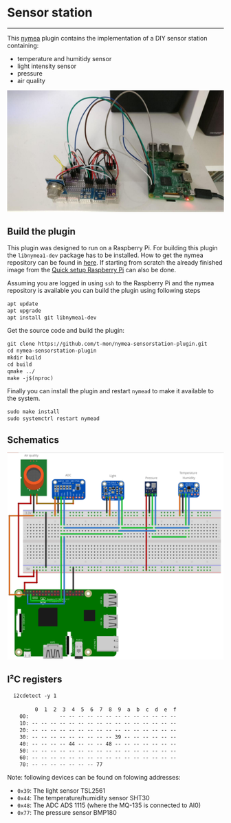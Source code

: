 # Sensor station
--------------------------------

This [nymea](https://nymea.io) plugin contains the implementation of a DIY sensor station containing:

* temperature and humitidy sensor
* light intensity sensor
* pressure
* air quality

![SensorStation](https://github.com/t-mon/nymea-sensorstation-plugin/blob/master/docs/screenshots/sensorstation.jpg "Sensor station")

## Build the plugin

This plugin was designed to run on a Raspberry Pi. For building this plugin the `libnymea1-dev` package has to be installed. How to get the nymea repository can be found in [here](https://nymea.io/en/wiki/nymea/master/install/debian). If starting from scratch the already finished image from the [Quick setup Raspberry Pi](https://nymea.io/en/wiki/nymea/master/usage/quick-setup-raspberry-pi) can also be done.

Assuming you are logged in using `ssh` to the Raspberry Pi and the nymea repository is available you can build the plugin using following steps

    apt update
    apt upgrade
    apt install git libnymea1-dev

Get the source code and build the plugin:

    git clone https://github.com/t-mon/nymea-sensorstation-plugin.git
    cd nymea-sensorstation-plugin
    mkdir build
    cd build
    qmake ../
    make -j$(nproc)

Finally you can install the plugin and restart `nymead` to make it available to the system.

    sudo make install
    sudo systemctrl restart nymead


## Schematics

![SensorStation schematics](https://github.com/t-mon/nymea-sensorstation-plugin/blob/master/docs/screenshots/Screenshot_20190222_111717.png "Sensor station schematics")

## I²C registers


      i2cdetect -y 1
    
             0  1  2  3  4  5  6  7  8  9  a  b  c  d  e  f
        00:          -- -- -- -- -- -- -- -- -- -- -- -- --
        10: -- -- -- -- -- -- -- -- -- -- -- -- -- -- -- --
        20: -- -- -- -- -- -- -- -- -- -- -- -- -- -- -- --
        30: -- -- -- -- -- -- -- -- -- 39 -- -- -- -- -- --
        40: -- -- -- -- 44 -- -- -- 48 -- -- -- -- -- -- --
        50: -- -- -- -- -- -- -- -- -- -- -- -- -- -- -- --
        60: -- -- -- -- -- -- -- -- -- -- -- -- -- -- -- --
        70: -- -- -- -- -- -- -- 77


Note: following devices can be found on folowing addresses:

* `0x39`: The light sensor TSL2561
* `0x44`: The temperature/humidity sensor SHT30
* `0x48`: The ADC ADS 1115 (where the MQ-135 is connected to AI0)
* `0x77`: The pressure sensor BMP180


